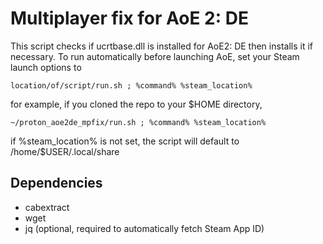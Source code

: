 # Multiplayer fix for AoE 2: DE
This script checks if ucrtbase.dll is installed for AoE2: DE then installs it if necessary. To run automatically before launching AoE, set your Steam launch options to

```
location/of/script/run.sh ; %command% %steam_location%
```

for example, if you cloned the repo to your $HOME directory,

```
~/proton_aoe2de_mpfix/run.sh ; %command% %steam_location%
```

if %steam_location% is not set, the script will default to /home/$USER/.local/share

## Dependencies
- cabextract
- wget
- jq (optional, required to automatically fetch Steam App ID)
